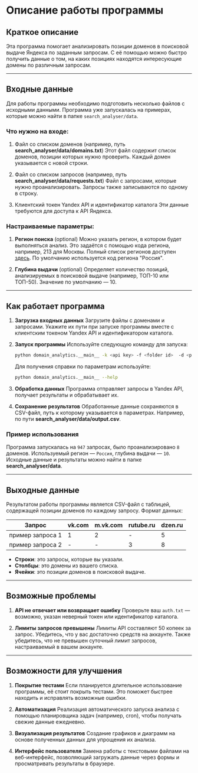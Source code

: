 # Описание работы программы

## Краткое описание

Эта программа помогает анализировать позиции доменов в поисковой выдаче Яндекса по заданным запросам. С её помощью можно быстро получить данные о том, на каких позициях находятся интересующие домены по различным запросам.

---

## Входные данные

Для работы программы необходимо подготовить несколько файлов с исходными данными. Программа уже запускалась на примерах, которые можно найти в папке `search_analyser/data`.

### Что нужно на входе:

1. Файл со списком доменов (например, путь **search_analyser/data/domains.txt**)
   Этот файл содержит список доменов, позиции которых нужно проверить. Каждый домен указывается с новой строки.

2. Файл со списком запросов (например, путь **search_analyser/data/requests.txt**)
   Файл с запросами, которые нужно проанализировать. Запросы также записываются по одному в строку.

3. Клиентский токен Yandex API и идентификатор каталога
    Эти данные требуются для доступа к API Яндекса.

### Настраиваемые параметры:

1. **Регион поиска** (optional)
   Можно указать регион, в котором будет выполняться анализ. Это задаётся с помощью кода региона, например, 213 для Москвы. Полный список регионов доступен [здесь](https://yandex.cloud/ru/docs/search-api/reference/regions). По умолчанию используется код региона "Россия".

2. **Глубина выдачи** (optional)
   Определяет количество позиций, анализируемых в поисковой выдаче (например, ТОП-10 или ТОП-50). Значение по умолчанию — 10.

---

## Как работает программа

1. **Загрузка входных данных**
    Загрузите файлы с доменами и запросами. Укажите их пути при запуске программы вместе с клиентским токеном Yandex API и идентификатором каталога.
2. **Запуск программы**
    Используйте следующую команду для запуска:

    ```bash
    python domain_analytics.__main__ -k <api key> -f <folder id>  -d <path to domains file> -q <path to queries file> -o <path to output file> -r <region identifier> -t <depth>
    ```

    Для получения справки по параметрам используйте:

    ```bash
    python domain_analytics.__main__ --help
    ```

3. **Обработка данных**
    Программа отправляет запросы в Yandex API, получает результаты и обрабатывает их.
4. **Сохранение результатов**
    Обработанные данные сохраняются в CSV-файл, путь к которому указывается в параметрах. Например, по пути **search_analyser/data/output.csv**.

### Пример использования

Программа запускалась на `947` запросах, было проанализировано `8` доменов. Используемый регион — `Россия`, глубина выдачи — `10`. Исходные данные и результаты можно найти в папке **search_analyser/data**.

---

## Выходные данные

Результатом работы программы является CSV-файл с таблицей, содержащей позиции доменов по каждому запросу. Формат данных:

| Запрос            | vk.com | m.vk.com | rutube.ru | dzen.ru |
|--------------------|--------|----------|-----------|---------|
| пример запроса 1  |    1   |     2    |     -     |    5    |
| пример запроса 2  |    -   |     -    |     3     |    8    |

- **Строки**: это запросы, которые вы указали.
- **Столбцы**: это домены из вашего списка.
- **Ячейки**: это позиции доменов в поисковой выдаче.

---

## Возможные проблемы

1. **API не отвечает или возвращает ошибку**
   Проверьте ваш `auth.txt` — возможно, указан неверный токен или идентификатор каталога.

2. **Лимиты запросов превышены**
   Лимиты API составляют 50 копеек за запрос. Убедитесь, что у вас достаточно средств на аккаунте. Также убедитесь, что не превышен суточный лимит запросов, настраиваемый в вашем аккаунте.

---

## Возможности для улучшения

1. **Покрытие тестами**
   Если планируется длительное использование программы, её стоит покрыть тестами. Это поможет быстрее находить и исправлять возможные ошибки.

2. **Автоматизация**
    Реализация автоматического запуска анализа с помощью планировщика задач (например, cron), чтобы получать свежие данные ежедневно.

3. **Визуализация результатов**
    Создание графиков и диаграмм на основе полученных данных для упрощения их анализа.

4. **Интерфейс пользователя**
    Замена работы с текстовыми файлами на веб-интерфейс, позволяющий загружать данные через формы и просматривать результаты в браузере.
